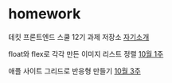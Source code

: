 # homework

테킷 프론트엔드 스쿨 12기 과제 저장소
[자기소개](./md/about-me.md)

float와 flex로 각각 만든 이미지 리스트 정렬
[10월 1주](./md/avatars.md)

애플 사이트 그리드로 반응형 만들기
[10월 3주](./md/apple.md)
